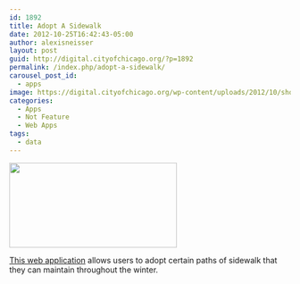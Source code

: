 ```yaml
---
id: 1892
title: Adopt A Sidewalk
date: 2012-10-25T16:42:43-05:00
author: alexisneisser
layout: post
guid: http://digital.cityofchicago.org/?p=1892
permalink: /index.php/adopt-a-sidewalk/
carousel_post_id:
  - apps
image: https://digital.cityofchicago.org/wp-content/uploads/2012/10/shovels.png
categories:
  - Apps
  - Not Feature
  - Web Apps
tags:
  - data
---
```

<a href="http://webapps.cityofchicago.org/eforms/org/cityofchicago/adoptsidewalk/index.jsp" target="_blank"><img loading="lazy" class="alignnone size-medium wp-image-1910" title="shovels" src="http://digital.cityofchicago.org/wp-content/uploads/2012/10/shovels-300x152.png" alt="" width="300" height="152" srcset="https://digital.cityofchicago.org/wp-content/uploads/2012/10/shovels-300x152.png 300w, https://digital.cityofchicago.org/wp-content/uploads/2012/10/shovels.png 383w" sizes="(max-width: 300px) 100vw, 300px" /></a>

[This web application](http://webapps.cityofchicago.org/eforms/org/cityofchicago/adoptsidewalk/index.jsp) allows users to adopt certain paths of sidewalk that they can maintain throughout the winter.